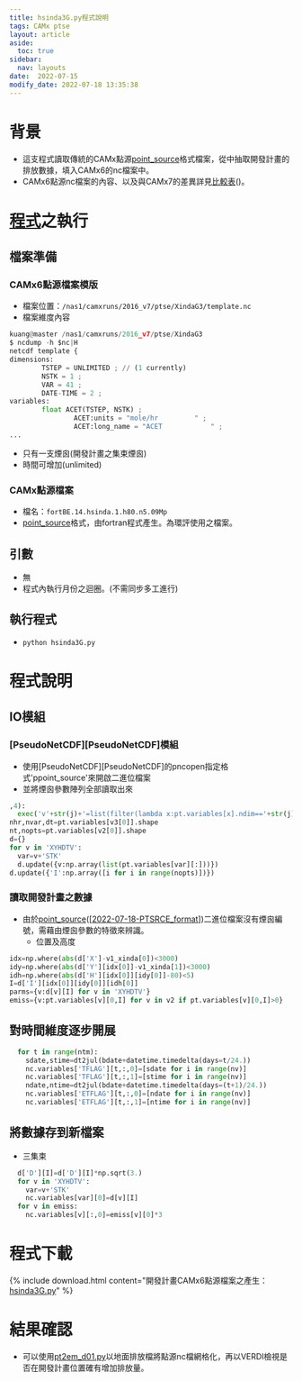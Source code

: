 ```yaml
---
title: hsinda3G.py程式說明
tags: CAMx ptse 
layout: article
aside:
  toc: true
sidebar:
  nav: layouts
date:  2022-07-15 
modify_date: 2022-07-18 13:35:38
---
```


# 背景

- 這支程式讀取傳統的CAMx點源[point_source][ptsrc_fmt]格式檔案，從中抽取開發計畫的排放數據，填入CAMx6的nc檔案中。
- CAMx6點源nc檔案的內容、以及與CAMx7的差異詳見[比較表][CAMx67]()。

# [程式](https://github.com/sinotec2/Focus-on-Air-Quality/blob/main/CAMx/ptse/hsinda3G.py)之執行

## 檔案準備

### CAMx6點源檔案模版
- 檔案位置：`/nas1/camxruns/2016_v7/ptse/XindaG3/template.nc`
- 檔案維度內容

```python
kuang@master /nas1/camxruns/2016_v7/ptse/XindaG3
$ ncdump -h $nc|H
netcdf template {
dimensions:
        TSTEP = UNLIMITED ; // (1 currently)
        NSTK = 1 ;
        VAR = 41 ;
        DATE-TIME = 2 ;
variables:
        float ACET(TSTEP, NSTK) ;
                ACET:units = "mole/hr         " ;
                ACET:long_name = "ACET            " ;
...                
```
- 只有一支煙囪(開發計畫之集束煙囪)
- 時間可增加(unlimited)

### CAMx點源檔案
- 檔名：`fortBE.14.hsinda.1.h80.n5.09Mp`
- [point_source][ptsrc_fmt]格式，由fortran程式產生。為環評使用之檔案。

## 引數
- 無
- 程式內執行月份之迴圈。(不需同步多工進行)

## 執行程式
- `python hsinda3G.py`

# 程式說明
## IO模組
### [PseudoNetCDF][PseudoNetCDF]模組
- 使用[PseudoNetCDF][PseudoNetCDF]的pncopen指定格式'ppoint_source'來開啟二進位檔案
- 並將煙囪參數陣列全部讀取出來

```python
,4):
  exec('v'+str(j)+'=list(filter(lambda x:pt.variables[x].ndim=='+str(j)+', [i for i in pt.variables]))')
nhr,nvar,dt=pt.variables[v3[0]].shape
nt,nopts=pt.variables[v2[0]].shape
d={}
for v in 'XYHDTV':
  var=v+'STK'
  d.update({v:np.array(list(pt.variables[var][:]))})
d.update({'I':np.array([i for i in range(nopts)])})
```

### 讀取開發計畫之數據

- 由於[point_source][ptsrc_fmt]([[2022-07-18-PTSRCE_format]])二進位檔案沒有煙囪編號，需藉由煙囪參數的特徵來辨識。
  - 位置及高度

```python
idx=np.where(abs(d['X']-v1_xinda[0])<3000)
idy=np.where(abs(d['Y'][idx[0]]-v1_xinda[1])<3000)
idh=np.where(abs(d['H'][idx[0]][idy[0]]-80)<5)
I=d['I'][idx[0]][idy[0]][idh[0]]
parms={v:d[v][I] for v in 'XYHDTV'}
emiss={v:pt.variables[v][0,I] for v in v2 if pt.variables[v][0,I]>0}
```

## 對時間維度逐步開展

```python
  for t in range(ntm):
    sdate,stime=dt2jul(bdate+datetime.timedelta(days=t/24.))
    nc.variables['TFLAG'][t,:,0]=[sdate for i in range(nv)]
    nc.variables['TFLAG'][t,:,1]=[stime for i in range(nv)]
    ndate,ntime=dt2jul(bdate+datetime.timedelta(days=(t+1)/24.))
    nc.variables['ETFLAG'][t,:,0]=[ndate for i in range(nv)]
    nc.variables['ETFLAG'][t,:,1]=[ntime for i in range(nv)]
```

## 將數據存到新檔案
- 三集束

```python
  d['D'][I]=d['D'][I]*np.sqrt(3.)
  for v in 'XYHDTV':
    var=v+'STK'
    nc.variables[var][0]=d[v][I]
  for v in emiss:
    nc.variables[v][:,0]=emiss[v][0]*3
```

# 程式下載

{% include download.html content="開發計畫CAMx6點源檔案之產生：[hsinda3G.py](https://github.com/sinotec2/Focus-on-Air-Quality/blob/main/CAMx/ptse/hsinda3G.py)" %}

# 結果確認
- 可以使用[pt2em_d01.py](https://sinotec2.github.io/Focus-on-Air-Quality/EmisProc/ptse/pt2em_d04/#程式說明)以地面排放檔將點源nc檔網格化，再以VERDI檢視是否在開發計畫位置確有增加排放量。

[ncqdp]: https://sinotec2.github.io/Focus-on-Air-Quality/utilities/netCDF/ncks/#加長一個limited維度 "ncpdq -O -a COL,TSTEP,LAY,ROW $nc a; ncks -O --mk_rec_dmn COL a $nc"
[CAMx67]: https://sinotec2.github.io/Focus-on-Air-Quality/GridModels/PTSE/1.pt_constWork/#點源nc檔案煙囪參數之版本差異 "點源NC檔案煙囪參數之版本差異"
[mask]: https://sinotec2.github.io/Focus-on-Air-Quality/utilities/netCDF/masked "NC矩陣遮罩之檢查與修改"
[ptsrc_fmt]: https://sinotec2.github.io/FAQ/2022/07/18/PTSRCE_format.html "CAMx點源格式說明"
[//begin]: # "Autogenerated link references for markdown compatibility"
[2022-07-18-PTSRCE_format]: https://sinotec2.github.io/FAQ/2022/07/18/PTSRCE_format.html "CAMx點源格式說明"
[//end]: # "Autogenerated link references"
